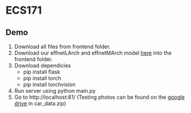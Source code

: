 # ECS171
## Demo
1. Download all files from frontend folder.
2. Download our effnetLArch and effnetMArch model [here](https://drive.google.com/drive/folders/1xze_Abo72s9FCRjBV22VuelzZN2LqrTe?usp=sharing) into the frontend folder.
3. Download dependicies
   - pip install flask
   - pip install torch
   - pip install torchvision
4. Run server using python main.py
5. Go to http://localhost:81/ (Testing photos can be found on the [google drive](https://drive.google.com/drive/folders/1xze_Abo72s9FCRjBV22VuelzZN2LqrTe?usp=sharing) in car_data.zip)

